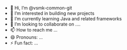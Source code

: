 - 👋 Hi, I’m @vsmk-common-git
- 👀 I’m interested in building new projects
- 🌱 I’m currently learning Java and related frameworks
- 💞️ I’m looking to collaborate on ....
- 📫 How to reach me ...
- 😄 Pronouns: ...
- ⚡ Fun fact: ...

<!---
vsmk-common-git/vsmk-common-git is a ✨ special ✨ repository because its `README.md` (this file) appears on your GitHub profile.
You can click the Preview link to take a look at your changes.
--->
